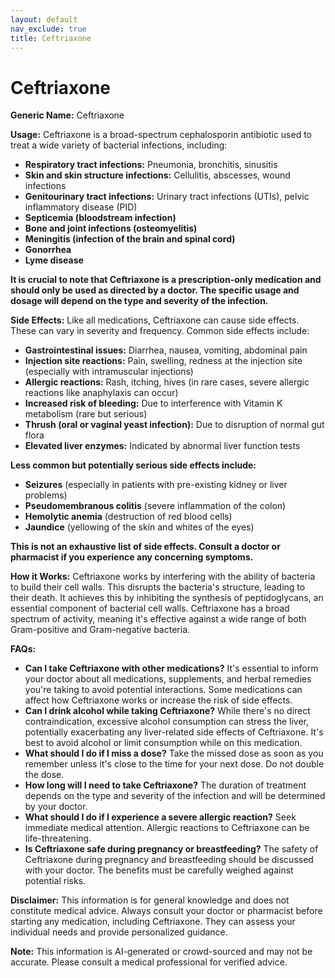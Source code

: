 ```yaml
---
layout: default
nav_exclude: true
title: Ceftriaxone
---
```


# Ceftriaxone

**Generic Name:** Ceftriaxone

**Usage:** Ceftriaxone is a broad-spectrum cephalosporin antibiotic used to treat a wide variety of bacterial infections, including:

* **Respiratory tract infections:** Pneumonia, bronchitis, sinusitis
* **Skin and skin structure infections:** Cellulitis, abscesses, wound infections
* **Genitourinary tract infections:**  Urinary tract infections (UTIs), pelvic inflammatory disease (PID)
* **Septicemia (bloodstream infection)**
* **Bone and joint infections (osteomyelitis)**
* **Meningitis (infection of the brain and spinal cord)**
* **Gonorrhea**
* **Lyme disease**


**It is crucial to note that Ceftriaxone is a prescription-only medication and should only be used as directed by a doctor.  The specific usage and dosage will depend on the type and severity of the infection.**


**Side Effects:** Like all medications, Ceftriaxone can cause side effects.  These can vary in severity and frequency.  Common side effects include:

* **Gastrointestinal issues:** Diarrhea, nausea, vomiting, abdominal pain
* **Injection site reactions:** Pain, swelling, redness at the injection site (especially with intramuscular injections)
* **Allergic reactions:** Rash, itching, hives (in rare cases, severe allergic reactions like anaphylaxis can occur)
* **Increased risk of bleeding:**  Due to interference with Vitamin K metabolism (rare but serious)
* **Thrush (oral or vaginal yeast infection):** Due to disruption of normal gut flora
* **Elevated liver enzymes:** Indicated by abnormal liver function tests


**Less common but potentially serious side effects include:**

* **Seizures** (especially in patients with pre-existing kidney or liver problems)
* **Pseudomembranous colitis** (severe inflammation of the colon)
* **Hemolytic anemia** (destruction of red blood cells)
* **Jaundice** (yellowing of the skin and whites of the eyes)


**This is not an exhaustive list of side effects. Consult a doctor or pharmacist if you experience any concerning symptoms.**


**How it Works:** Ceftriaxone works by interfering with the ability of bacteria to build their cell walls.  This disrupts the bacteria's structure, leading to their death.  It achieves this by inhibiting the synthesis of peptidoglycans, an essential component of bacterial cell walls.  Ceftriaxone has a broad spectrum of activity, meaning it's effective against a wide range of both Gram-positive and Gram-negative bacteria.


**FAQs:**

* **Can I take Ceftriaxone with other medications?**  It's essential to inform your doctor about all medications, supplements, and herbal remedies you're taking to avoid potential interactions.  Some medications can affect how Ceftriaxone works or increase the risk of side effects.
* **Can I drink alcohol while taking Ceftriaxone?**  While there's no direct contraindication, excessive alcohol consumption can stress the liver, potentially exacerbating any liver-related side effects of Ceftriaxone. It's best to avoid alcohol or limit consumption while on this medication.
* **What should I do if I miss a dose?**  Take the missed dose as soon as you remember unless it's close to the time for your next dose. Do not double the dose.
* **How long will I need to take Ceftriaxone?**  The duration of treatment depends on the type and severity of the infection and will be determined by your doctor.
* **What should I do if I experience a severe allergic reaction?** Seek immediate medical attention. Allergic reactions to Ceftriaxone can be life-threatening.
* **Is Ceftriaxone safe during pregnancy or breastfeeding?**  The safety of Ceftriaxone during pregnancy and breastfeeding should be discussed with your doctor. The benefits must be carefully weighed against potential risks.


**Disclaimer:** This information is for general knowledge and does not constitute medical advice.  Always consult your doctor or pharmacist before starting any medication, including Ceftriaxone.  They can assess your individual needs and provide personalized guidance.


**Note:** This information is AI-generated or crowd-sourced and may not be accurate. Please consult a medical professional for verified advice.